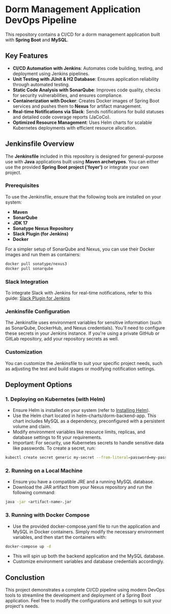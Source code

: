 
# Dorm Management Application DevOps Pipeline

This repository contains a CI/CD for a dorm management application built with **Spring Boot** and **MySQL**.

## Key Features

- **CI/CD Automation with Jenkins**: Automates code building, testing, and deployment using Jenkins pipelines.
- **Unit Testing with JUnit & H2 Database**: Ensures application reliability through automated testing.
- **Static Code Analysis with SonarQube**: Improves code quality, checks for security vulnerabilities, and ensures compliance.
- **Containerization with Docker**: Creates Docker images of Spring Boot services and pushes them to **Nexus** for artifact management.
- **Real-time Notifications via Slack**: Sends notifications for build statuses and detailed code coverage reports (JaCoCo).
- **Optimized Resource Management**: Uses Helm charts for scalable Kubernetes deployments with efficient resource allocation.

## Jenkinsfile Overview

The **Jenkinsfile** included in this repository is designed for general-purpose use with **Java** applications built using **Maven archetypes**. You can either use the provided **Spring Boot project ('foyer')** or integrate your own project.

### Prerequisites

To use the Jenkinsfile, ensure that the following tools are installed on your system:

- **Maven**
- **SonarQube**
- **JDK 17**
- **Sonatype Nexus Repository**
- **Slack Plugin (for Jenkins)**
- **Docker**

For a simpler setup of SonarQube and Nexus, you can use their Docker images and run them as containers:

```bash
docker pull sonatype/nexus3
docker pull sonarqube
```

### Slack Integration
To integrate Slack with Jenkins for real-time notifications, refer to this guide: [Slack Plugin for Jenkins](https://plugins.jenkins.io/slack/)


### Jenkinsfile Configuration
The Jenkinsfile uses environment variables for sensitive information (such as SonarQube, DockerHub, and Nexus credentials). You'll need to configure these secrets in your Jenkins instance. If you're using a private GitHub or GitLab repository, add your repository secrets as well.

### Customization
You can customize the Jenkinsfile to suit your specific project needs, such as adjusting the test and build stages or modifying notification settings.

## Deployment Options

### 1. Deploying on Kubernetes (with Helm)

- Ensure Helm is installed on your system (refer to [Installing Helm](https://helm.sh/docs/intro/install/)).
- Use the Helm chart located in helm-charts/dorm-backend-app. This chart includes MySQL as a dependency, preconfigured with a persistent volume and claim.
- Modify environment variables like resource limits, replicas, and database settings to fit your requirements.
- Important: For security, use Kubernetes secrets to handle sensitive data like passwords. To create a secret, run:

```bash
kubectl create secret generic my-secret --from-literal=password=my-password
```

### 2. Running on a Local Machine

- Ensure you have a compatible JRE and a running MySQL database.
- Download the JAR artifact from your Nexus repository and run the following command:

```bash
java -jar <artifact-name>.jar
```

### 3. Running with Docker Compose

- Use the provided docker-compose.yaml file to run the application and MySQL in Docker containers. Simply modify the necessary environment variables, and then start the containers with:

```bash
docker-compose up -d
```
- This will spin up both the backend application and the MySQL database.
- Customize environment variables and database credentials accordingly.

## Conclustion

This project demonstrates a complete CI/CD pipeline using modern DevOps tools to streamline the development and deployment of a Spring Boot application. Feel free to modify the configurations and settings to suit your project's needs.